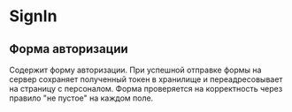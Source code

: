 # SignIn
## Форма авторизации

Содержит форму авторизации. При успешной отправке формы на сервер сохраняет полученный токен в хранилище и переадресовывает на страницу с персоналом. Форма проверяется на корректность через правило "не пустое" на каждом поле.

